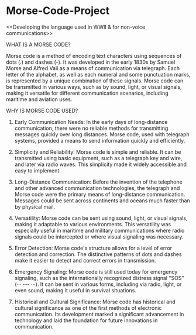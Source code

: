 # Morse-Code-Project
<<Developing the language used in WWII &amp; for non-voice communications>> 


WHAT IS A MORSE CODE?

Morse code is a method of encoding text characters using sequences of dots (.) and dashes (-). It was developed in the early 1830s by Samuel Morse and Alfred Vail as a means of communication via telegraph. Each letter of the alphabet, as well as each numeral and some punctuation marks, is represented by a unique combination of these signals. Morse code can be transmitted in various ways, such as by sound, light, or visual signals, making it versatile for different communication scenarios, including maritime and aviation uses.


WHY IS MORSE CODE USED?
1) Early Communication Needs: In the early days of long-distance communication, there were no reliable methods for transmitting messages quickly over long distances. Morse code, used with telegraph systems, provided a means to send information quickly and efficiently.

2) Simplicity and Reliability: Morse code is simple and reliable. It can be transmitted using basic equipment, such as a telegraph key and wire, and later via radio waves. This simplicity made it widely accessible and easy to implement.

3) Long-Distance Communication: Before the invention of the telephone and other advanced communication technologies, the telegraph and Morse code were the primary means of long-distance communication. Messages could be sent across continents and oceans much faster than by physical mail.

4) Versatility: Morse code can be sent using sound, light, or visual signals, making it adaptable to various environments. This versatility was especially useful in maritime and military communications where radio signals could be intercepted or where visual signaling was necessary.

5) Error Detection: Morse code's structure allows for a level of error detection and correction. The distinctive patterns of dots and dashes make it easier to detect and correct errors in transmission.

6) Emergency Signaling: Morse code is still used today for emergency signaling, such as the internationally recognized distress signal "SOS" (··· --- ···). It can be sent in various forms, including via radio, light, or even sound, making it useful in survival situations.

7) Historical and Cultural Significance: Morse code has historical and cultural significance as one of the first methods of electronic communication. Its development marked a significant advancement in technology and laid the foundation for future innovations in communication.
